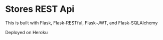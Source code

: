 # Stores REST Api

This is built with Flask, Flask-RESTful, Flask-JWT, and Flask-SQLAlchemy

Deployed on Heroku 